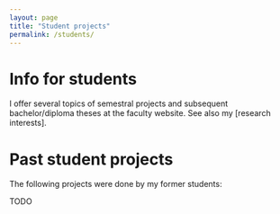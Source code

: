 ```yaml
---
layout: page
title: "Student projects"
permalink: /students/
---
```


# Info for students
I offer several topics of semestral projects and subsequent bachelor/diploma theses at the faculty website. See also my [research interests].

# Past student projects
The following projects were done by my former students:

TODO
